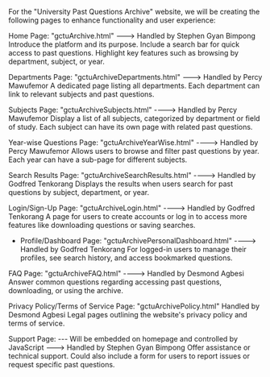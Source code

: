 For the "University Past Questions Archive" website, we will be creating the following pages to enhance functionality and user experience:

Home Page: "gctuArchive.html" ---> Handled by Stephen Gyan Bimpong
Introduce the platform and its purpose.
Include a search bar for quick access to past questions.
Highlight key features such as browsing by department, subject, or year.

Departments Page: "gctuArchiveDepartments.html" ---> Handled by Percy Mawufemor
A dedicated page listing all departments.
Each department can link to relevant subjects and past questions.

Subjects Page: "gctuArchiveSubjects.html" ----> Handled by Percy Mawufemor
Display a list of all subjects, categorized by department or field of study.
Each subject can have its own page with related past questions.

Year-wise Questions Page: "gctuArchiveYearWise.html" ----> Handled by Percy Mawufemor
Allows users to browse and filter past questions by year.
Each year can have a sub-page for different subjects.

Search Results Page: "gctuArchiveSearchResults.html" ----> Handled by Godfred Tenkorang
Displays the results when users search for past questions by subject, department, or year.

Login/Sign-Up Page: "gctuArchiveLogin.html" ----> Handled by Godfred Tenkorang
A page for users to create accounts or log in to access more features like downloading questions or saving searches.

* Profile/Dashboard Page: "gctuArchivePersonalDashboard.html" ----> Handled by Godfred Tenkorang
For logged-in users to manage their profiles, see search history, and access bookmarked questions.

FAQ Page: "gctuArchiveFAQ.html" ----> Handled by Desmond Agbesi
Answer common questions regarding accessing past questions, downloading, or using the archive.

Privacy Policy/Terms of Service Page: "gctuArchivePolicy.html" Handled by Desmond Agbesi
Legal pages outlining the website's privacy policy and terms of service.

Support Page: --- Will be embedded on homepage and controlled by JavaScript ---> Handled by Stephen Gyan Bimpong
Offer assistance or technical support. Could also include a form for users to report issues or request specific past questions.
